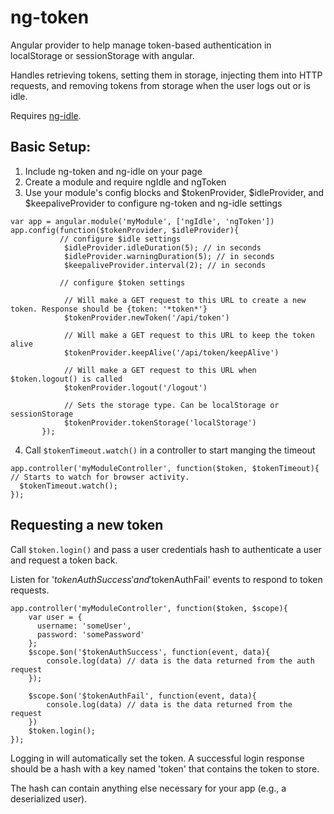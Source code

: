 # ng-token
Angular provider to help manage token-based authentication in localStorage or sessionStorage with angular.

Handles retrieving tokens, setting them in storage, injecting them into HTTP requests, and removing tokens from storage when the user logs out or is idle.

Requires [ng-idle](https://github.com/HackedByChinese/ng-idle).

## Basic Setup:

1. Include ng-token and ng-idle on your page
2. Create a module and require ngIdle and ngToken
3. Use your module's config blocks and $tokenProvider, $idleProvider, and $keepaliveProvider to configure ng-token and ng-idle settings
```
var app = angular.module('myModule', ['ngIdle', 'ngToken'])
app.config(function($tokenProvider, $idleProvider){
           // configure $idle settings
            $idleProvider.idleDuration(5); // in seconds
            $idleProvider.warningDuration(5); // in seconds
            $keepaliveProvider.interval(2); // in seconds
            
           // configure $token settings
           
            // Will make a GET request to this URL to create a new token. Response should be {token: '*token*'}
            $tokenProvider.newToken('/api/token')
            
            // Will make a GET request to this URL to keep the token alive
            $tokenProvider.keepAlive('/api/token/keepAlive') 
            
            // Will make a GET request to this URL when $token.logout() is called
            $tokenProvider.logout('/logout') 
            
            // Sets the storage type. Can be localStorage or sessionStorage
            $tokenProvider.tokenStorage('localStorage') 
       });
```
4. Call `$tokenTimeout.watch()` in a controller to start manging the timeout

```
app.controller('myModuleController', function($token, $tokenTimeout){
// Starts to watch for browser activity.
  $tokenTimeout.watch();
});
```
## Requesting a new token
Call `$token.login()` and pass a user credentials hash to authenticate a user and request a token back.

Listen for '$tokenAuthSuccess' and '$tokenAuthFail' events to respond to token requests.

```
app.controller('myModuleController', function($token, $scope){
    var user = {
      username: 'someUser',
      password: 'somePassword'
    };
    $scope.$on('$tokenAuthSuccess', function(event, data){
        console.log(data) // data is the data returned from the auth request
    });
    
    $scope.$on('$tokenAuthFail', function(event, data){
        console.log(data) // data is the data returned from the request
    })
    $token.login();
});
```

Logging in will automatically set the token. A successful login response should be a hash with a key named 'token' that contains the token to store.

The hash can contain anything else necessary for your app (e.g., a deserialized user).

